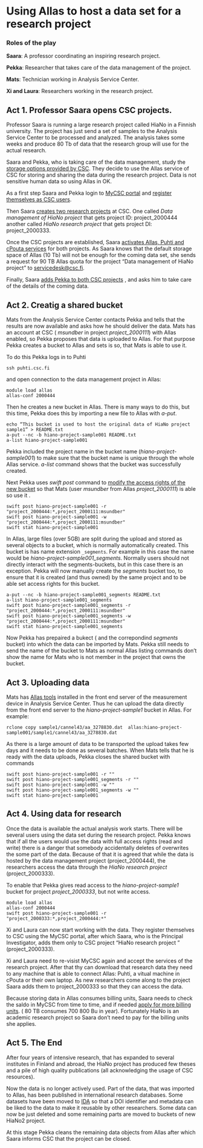 # Using Allas to host a data set for a research project #


### Roles of the play ###

**Saara**:   A professor coordinating an inspiring research project.

**Pekka**:  Researcher that takes care of the data management of the project.

**Mats**:    Technician working in Analysis Service Center.

**Xi and Laura**:   Researchers working in the research project. 
 

## Act 1. Professor Saara opens CSC projects. ##

Professor Saara is running a large research project called HiaNo in a Finnish university. 
The project has just send a set of samples to the Analysis Service Center to be processed and analyzed. 
The analysis takes some weeks and produce 80 Tb of data that the research group will use for the actual research.

Saara and Pekka, who is taking care of the data management, study the [storage options provided by CSC](https://research.csc.fi/data-management). They decide to use the Allas service of CSC for storing and sharing the data during the research project. Data is not sensitive human data so using Allas in OK. 

As a first step Saara and Pekka login to [MyCSC portal](https://my.csc.fi) and [register themselves as CSC users](../../accounts/how-to-create-new-user-account.md).

Then Saara [creates two research projects](../../accounts/how-to-create-new-project.md) at CSC. One called _Data management of HiaNo project_ that gets project ID: project_2000444  another called _HiaNo research project_ that gets project DI: project_2000333.

Once the CSC projects are established, Saara [activates Allas, Puhti and cPouta services](../../accounts/how-to-add-service-access-for-project.md) for both projects. As Saara knows that the default storage space of Allas (10 Tb) will not be enough for the coming data set, she sends a request for 90 TB Allas quota for the project “Data management of HiaNo project” to servicedesk@csc.fi.

Finally, Saara [adds Pekka to both CSC projects](../../accounts/how-to-add-member-to-project.md)
, and asks him to take care of the details of the coming data.  

## Act 2. Creatig a shared bucket ##

Mats from the Analysis Service Center contacts Pekka and tells that the results are now available and asks how he should deliver the data. Mats has an account at CSC ( _msundber_ in project _project_2000111_) with Allas enabled, so Pekka proposes that data is uploaded to Allas. For that purpose Pekka creates a bucket to Allas and sets is so, that Mats is able to use it.

To do this Pekka logs in to Puhti 
```text
ssh puhti.csc.fi   
```
and open connection to the data management project in Allas:
```text
module load allas
allas-conf 2000444
```
Then he creates a new bucket in Allas. There is many ways to do this, but this time, Pekka does this by importing a new file to Allas with _a-put_.

```text
echo “This bucket is used to host the original data of HiaNo project sample1” > README.txt
a-put --nc -b hiano-project-sample001 README.txt
a-list hiano-project-sample001 
```
Pekka included the project name in the bucket name (_hiano-project-sample001_) to make sure that the bucket name is unique through the whole Allas service. _a-list_ command shows that the bucket was successfully created.

Next Pekka uses _swift post_ command to [modify the access rights of the new bucket](./using_allas/swift_client.md#giving-another-project-read-and-write-access-to-a-bucket) so that Mats (user _msundber_ from Allas _project_2000111_) is able so use it .
```text
swift post hiano-project-sample001 -r "project_2000444:*,project_2000111:msundber"
swift post hiano-project-sample001 -w "project_2000444:*,project_2000111:msundber"
swift stat hiano-project-sample001
```
In Allas, large files (over 5GB) are split during the upload and stored as several objects to a bucket, which is normally automatically created. This bucket is has name extension `_segments`. For example in this case the name would be _hiano-project-sample001_segments_. Normally users should not directly interact with the segments-buckets, but in this case there is an exception. Pekka will now manually create the _segments_ bucket too, to ensure that it is created (and thus owned) by the same project and to be able set access rights for this bucket.

```text
a-put --nc -b hiano-project-sample001_segments README.txt
a-list hiano-project-sample001_segments
swift post hiano-project-sample001_segments -r "project_2000444:*,project_2000111:msundber"
swift post hiano-project-sample001_segments -w "project_2000444:*,project_2000111:msundber"
swift stat hiano-project-sample001_segments
```
Now Pekka has prepaired a bukect ( and the correpondind _segments_ bucket) into which the data can be imported by Mats. 
Pekka still needs to send the name of the bucket to Mats as normal Allas listing commands don’t show the name for Mats who is not member in the project that owns the bucket.

## Act 3. Uploading data

Mats has [Allas tools](https://github.com/CSCfi/allas-cli-utils) installed in the front end server of the measurement device in Analysis Service Center. Thus he can upload the data directly from the front end server to the _hiano-project-sample1_ bucket in Allas. For example:
```text
rclone copy sample1/cannel43/aa_3278830.dat  allas:hiano-project-sample001/sample1/cannel43/aa_3278830.dat
```
As there is a large amount of data to be transported the upload takes few days and it needs to be done as several batches. When Mats tells that he is ready with the data uploads, Pekka closes the shared bucket with commands
```text
swift post hiano-project-sample001 -r ""
swift post hiano-project-sample001_segments -r ""
swift post hiano-project-sample001 -w ""
swift post hiano-project-sample001_segments -w ""
swift stat hiano-project-sample001
```

## Act 4. Using data for research ##

Once the data is available the actual analysis work starts. There will be several users using the data set during the research project. Pekka knows that if all the users would use the data with full access rights (read and write) there is a danger that somebody accidentally deletes of overwrites the some part of the data. Because of that it is agreed that while the data is hosted by the data management project (project_2000444), the researchers access the data through the _HiaNo research project_  (project_2000333).

To enable that Pekka gives read access to the _hiano-project-sample1_ bucket for project _project_2000333_, but not write access.
```text
module load allas
allas-conf 2000444
swift post hiano-project-sample001 -r "project_2000333:*,project_2000444:*"
```
Xi and Laura can now start working with the data. They register themselves to CSC  using the MyCSC portal, after which Saara, who is the Principal Investigator, adds them only to CSC project “HiaNo research project ” (project_2000333).

Xi and Laura need to re-visist MyCSC again and accept the services of the research project. After that thy can download that  research data they need to any machine that is able to connect Allas: Puhti, a vitual machine in cPouta or their own laptop. As new researchers come along to the project Saara adds them to project_2000333 so that they can access the data.

Because storing data in Allas consumes billing units, Saara needs to check the saldo in MyCSC from time to time, and if needed [apply for more billing units](../../accounts/how-to-apply-for-resources.md). ( 80 TB consumes 700 800 Bu in year). Fortunately HiaNo is an academic research project so Saara don’t need to pay for the billing units she applies.


## Act 5. The End ##

After four years of intensive research, that has expanded to several institutes in Finland and abroad, the HiaNo project has produced few theses and a pile of high quality publications (all acknowledging the usage of CSC resources).  

Now the data is no longer actively used. Part of the data, that was imported to Allas, has been published in international research databases. Some datasets have been moved to [IDA]( https://ida.fairdata.fi) so that a DOI identifier and metadata can be liked to the data to make it reusable by other researchers. Some data can now be just deleted and some remaining parts are moved to buckets of new HiaNo2 project.

At this stage Pekka cleans the remaining data objects from Allas after which Saara informs CSC that the project can be closed.
